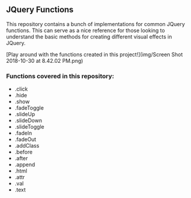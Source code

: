 ## JQuery Functions

This repository contains a bunch of implementations for common JQuery functions. This can serve as a nice reference for those looking to understand the basic methods for creating different visual effects in JQuery.

[Play around with the functions created in this project!](img/Screen Shot 2018-10-30 at 8.42.02 PM.png)

### Functions covered in this repository:

- .click
- .hide
- .show
- .fadeToggle
- .slideUp
- .slideDown
- .slideToggle
- .fadeIn
- .fadeOut
- .addClass
- .before
- .after
- .append
- .html
- .attr
- .val
- .text
